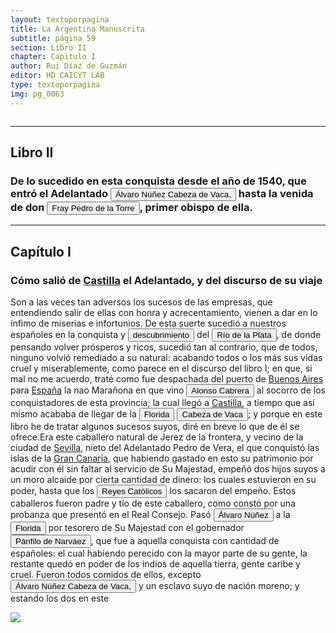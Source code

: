 ```yaml
---
layout: textoporpagina
title: La Argentina Manuscrita
subtitle: página 59
section: Libro II
chapter: Capítulo I
author: Rui Díaz de Guzmán
editor: HD CAICYT LAB
type: textoporpagina
img: pg_0063
---
```

<div class="row">
    <div class="column">
<hr><h2>Libro II</h2><h3>De lo sucedido en esta conquista desde el año de 1540, que entró el Adelantado <button class="balloon" data-balloon-pos="up" data-balloon-length="large" data-balloon="Álvar Núñez Cabeza de Vaca (Jerez de la Frontera, 1488/1490 - Sevilla, 27 de mayo de 1559) fue un descubridor y conquistador español que exploró la costa sur de Norteamérica desde la actual Florida pasando por Alabama, Misisipi y Luisiana y se adentró en Texas, Nuevo México, Arizona y en el norte de México hasta llegar al Golfo de California, territorios que pasaron a anexionarse al Imperio Español dentro del Virreinato de Nueva España. El rey Carlos I de España le otorgó el título de Segundo Adelantado y lo nombró capitán general y gobernador del Río de la Plata, Paranáguazu y sus anexos, fue el primer europeo en llegar a las cataratas del Iguazú y que exploró el curso del río Paraguay.Fue el primer europeo del cual tenemos pruebas documentales respecto de sus exploraciones en la región de las cataratas del Iguazú. Están documentadas numerosas referencias sobre entradas que antiguos náufragos de los barcos de Juan Díaz de Solís (1470-1516) y Rodrigo de Acuña habrían realizado en la zona, siendo la más famosa la de Alejo o Aleixo García.Cabeza de Vaca llegó a la isla de Santa Catalina en 1541 y de allí entró en tierra firme con el objetivo de alcanzar la ciudad de Asunción del Paraguay. La misma se había convertido en el centro de la conquista del Río de la Plata. Si bien los conquistadores viejos de la expedición de Pedro de Mendoza aceptaron sus credenciales cuando entró en la ciudad en 1542, las políticas que Cabeza de Vaca intentó instalar en la región rápidamente entraron en conflicto con aquellas que pretendían sostener sus fundadores y primeros conquistadores. La situación se deterioró progresivamente hasta que, después de una fracasada entrada al Gran Chaco, Cabeza de Vaca fue encarcelado y luego expulsado de la provincia en 1545.Tras regresar a España, el antiguo adelantado debió responder a los procesos que contra él entablaron los conquistadores del Río de la Plata y el propio fiscal del rey, que se extendieron hasta entrada la década de 1550. Si bien Álvar Núñez no logró recuperar la gobernación del Río de la Plata, tampoco debió enfretar las penas que originalmente se le habían impuesto (multas y un temido destierro a Argel). Una clara señal de cierto beneplácito regio respecto de sus acciones en Indias es la reedición, en 1555, de su Relación (Zamora, 1542) acompañada de un nuevo libro titulado Comentarios (valladolid, 1555). Este último constituye la primera obra historiográfica de largo aliento sobre la conquista del Río de la Plata, considerando en particular el período de su gobernación.BibliografíaAdorno, Rolena; Pautz, Patrick Charles, Álvar Núñez Cabeza de Vaca. His Account, his Life, and the Expedition of Pánfilo de Narváez, Lincoln y Londres, University of Nebraska Press, 1999. Tres Tomos.FuentesÁlvar Núñez Cabeza de Vaca, La relación que dio Alvar Núñez Cabeça de Vaca de lo acaecido en las Indias en la armada donde iua por gobernador Panfhilo de Narváez desde el año veinte y siete hasta el año treinta y seis que volvió a Sevilla con tres de su compañía, Zamora, 1542.Álvar Núñez Cabeza de Vaca, La relación y comentarios del Gobernador Álvar Núñez Cabeça de Vaca, de lo acaecido en las dos jornadas que hizo a las Indias, Valladolid, 1555.">Álvaro Núñez Cabeza de Vaca,</button> hasta la venida de don <button class="balloon" data-balloon-pos="up" data-balloon-length="large" data-balloon="Clérigo español nacido en Baeza, España.Llegó a América en 1556 y se hizo amigo de Domingo de Irala tomando parte en sus luchas politicas, en exploraciones y conquistas.Fue nombrado obispo de la ciudad de la Asunción en el Paraguay.Cruzó el Chaco, (extensa region entre los Andes y Paraguay) y estuvo presente en la fundación de Santa Cruz de la Sierra y en Chusisaca.Cuando volvió a la Asunción se enemistó con Felipe de Cáceres, y su enemistad terminó cuando Cáceres lo tomo presó, lo condenó y dictó sentencia a ser devuelto a España.En espera de la llegada del barco, Felipe de Cáceres quiso vigilarlo muy de cerca. Tal era su celo que lo sujetó con cadenas que se comunicaba a través de un orificio en la pared con sus aposentos.Esta extricta vigilancia continuó hasta la llegada del barco para su traslado a España que, como era natural, quiso compañarlo en el viaje.Pero el barco naufragó a la altura de las costas de Brasil, Felipe de Cáceres murió y Pedro Fernández de la Torre recobró la libertad.http://www.ranimirum.com/conquistadores/fernandez6.htm">Fray Pedro de la Torre</button>, primer obispo de ella.</h3><hr><h2>Capítulo I</h2><h3>Cómo salió de <a href="https://recogito.pelagios.org/document/wzqxhk0h3vpikm/part/1/edit#03143950-37db-4519-a78f-0efe498cd6d6" target="_blank">Castilla</a> el Adelantado, y del discurso de su viaje</h3><p>Son a las veces tan adversos los sucesos de las empresas, que entendiendo salir de ellas con honra y acrecentamiento, vienen a dar en lo ínfimo de miserias e infortunios. De esta suerte sucedió a nuestros españoles en la conquista y <button class="balloon" data-balloon-pos="up" data-balloon-length="large" data-balloon="Se refiere a la primera expedición que documenta con certeza el descubrimiento del Río de la Plata,​ realizada al mando del piloto mayor Juan Díaz de Solís, entre 1515 y 1516, por orden del rey Fernando el Católico. La intención de llegar a las islas Molucas descubriendo un paso entre los océanos Atlántico y Pacífico, se vio frustrada por la muerte de Díaz de Solís en el río de la Plata, debiéndose retornar a España. La expedición realizó la formal toma de posesión para España de los territorios que le correspondían al sur del Brasil portugués de acuerdo al Tratado de Tordesillas.">descubrimiento</button> del <a href="https://recogito.pelagios.org/document/wzqxhk0h3vpikm/part/1/edit#0e8dadd5-54cc-4adf-8ffc-bcf116cc10c1" target="_blank"><button class="balloon" data-balloon-pos="up" data-balloon-length="large" data-balloon="Refiere al río de la Plata.">Río de la Plata</button></a>, de donde pensando volver prósperos y ricos, sucedió tan al contrario, que de todos, ninguno volvió remediado a su natural: acabando todos o los más sus vidas cruel y miserablemente, como parece en el discurso del libro I; en que, si mal no me acuerdo, traté como fue despachada del puerto de <a href="https://recogito.pelagios.org/document/wzqxhk0h3vpikm/part/1/edit#40801d63-919e-4a09-a475-10c3170d02a8" target="_blank">Buenos Aires</a> para <a href="https://recogito.pelagios.org/document/wzqxhk0h3vpikm/part/1/edit#4b7269ac-4243-4d4e-b200-8b9cbc666c0d" target="_blank">España</a> la nao Marañona en que vino <button class="balloon" data-balloon-pos="up" data-balloon-length="large" data-balloon="O Alonso de Cabrera, (Granada, s.XVI – España, 1556). Veedor de la expedición que acudió en 1539 al Río de la Plata, para socorrer a los hombres de Mendoza. Litigó con Francisco Ruiz Galán y apoyó a Martínez Irala como nuevo gobernador, fundamental para realizar la despoblación de Buenos Aires en 1541 y, enfrentar a Álvar Núñez Cabeza de Vaca. Cabrera volvió a España, con argumentos judiciales que justificaron su derrocamiento, y para representar a los primeros conquistadores del Río de la Plata en los tribunales regios.">Alonso Cabrera</button> al socorro de los conquistadores de esta provincia; la cual llegó a <a href="https://recogito.pelagios.org/document/wzqxhk0h3vpikm/part/1/edit#b60ea8cb-31ef-4118-b3ba-73b5aaf33455" target="_blank">Castilla</a>, a tiempo que así mismo acababa de llegar de la <a href="https://recogito.pelagios.org/document/wzqxhk0h3vpikm/part/1/edit#76300dfa-1cd5-4033-bfb1-1ab1823205fe" target="_blank"><button class="balloon" data-balloon-pos="up" data-balloon-length="large" data-balloon="No sé a que lugar exacto refiere">Florida</button></a> <button class="balloon" data-balloon-pos="up" data-balloon-length="large" data-balloon="Álvar Núñez Cabeza de Vaca (Jerez de la Frontera, 1488/1490 - Sevilla, 27 de mayo de 1559) fue un descubridor y conquistador español que exploró la costa sur de Norteamérica desde la actual Florida pasando por Alabama, Misisipi y Luisiana y se adentró en Texas, Nuevo México, Arizona y en el norte de México hasta llegar al Golfo de California, territorios que pasaron a anexionarse al Imperio Español dentro del Virreinato de Nueva España. El rey Carlos I de España le otorgó el título de Segundo Adelantado y lo nombró capitán general y gobernador del Río de la Plata, Paranáguazu y sus anexos, fue el primer europeo en llegar a las cataratas del Iguazú y que exploró el curso del río Paraguay.Fue el primer europeo del cual tenemos pruebas documentales respecto de sus exploraciones en la región de las cataratas del Iguazú. Están documentadas numerosas referencias sobre entradas que antiguos náufragos de los barcos de Juan Díaz de Solís (1470-1516) y Rodrigo de Acuña habrían realizado en la zona, siendo la más famosa la de Alejo o Aleixo García.Cabeza de Vaca llegó a la isla de Santa Catalina en 1541 y de allí entró en tierra firme con el objetivo de alcanzar la ciudad de Asunción del Paraguay. La misma se había convertido en el centro de la conquista del Río de la Plata. Si bien los conquistadores viejos de la expedición de Pedro de Mendoza aceptaron sus credenciales cuando entró en la ciudad en 1542, las políticas que Cabeza de Vaca intentó instalar en la región rápidamente entraron en conflicto con aquellas que pretendían sostener sus fundadores y primeros conquistadores. La situación se deterioró progresivamente hasta que, después de una fracasada entrada al Gran Chaco, Cabeza de Vaca fue encarcelado y luego expulsado de la provincia en 1545.Tras regresar a España, el antiguo adelantado debió responder a los procesos que contra él entablaron los conquistadores del Río de la Plata y el propio fiscal del rey, que se extendieron hasta entrada la década de 1550. Si bien Álvar Núñez no logró recuperar la gobernación del Río de la Plata, tampoco debió enfretar las penas que originalmente se le habían impuesto (multas y un temido destierro a Argel). Una clara señal de cierto beneplácito regio respecto de sus acciones en Indias es la reedición, en 1555, de su Relación (Zamora, 1542) acompañada de un nuevo libro titulado Comentarios (valladolid, 1555). Este último constituye la primera obra historiográfica de largo aliento sobre la conquista del Río de la Plata, considerando en particular el período de su gobernación.BibliografíaAdorno, Rolena; Pautz, Patrick Charles, Álvar Núñez Cabeza de Vaca. His Account, his Life, and the Expedition of Pánfilo de Narváez, Lincoln y Londres, University of Nebraska Press, 1999. Tres Tomos.FuentesÁlvar Núñez Cabeza de Vaca, La relación que dio Alvar Núñez Cabeça de Vaca de lo acaecido en las Indias en la armada donde iua por gobernador Panfhilo de Narváez desde el año veinte y siete hasta el año treinta y seis que volvió a Sevilla con tres de su compañía, Zamora, 1542.Álvar Núñez Cabeza de Vaca, La relación y comentarios del Gobernador Álvar Núñez Cabeça de Vaca, de lo acaecido en las dos jornadas que hizo a las Indias, Valladolid, 1555.">Cabeza de Vaca</button>; y porque en este libro he de tratar algunos sucesos suyos, diré en breve lo que de él se ofrece.Era este caballero natural de Jerez de la frontera, y vecino de la ciudad de <a href="https://recogito.pelagios.org/document/wzqxhk0h3vpikm/part/1/edit#d042f578-f92c-4273-a8df-1d36610e6c03" target="_blank">Sevilla</a>, nieto del Adelantado Pedro de Vera, el que conquistó las islas de la <a href="https://recogito.pelagios.org/document/wzqxhk0h3vpikm/part/1/edit#ae6803e7-9f56-43cf-acd7-b6d577685156" target="_blank">Gran Canaria</a>, que habiendo gastado en esto su patrimonio por acudir con él sin faltar al servicio de Su Majestad, empeñó dos hijos suyos a un moro alcaide por cierta cantidad de dinero: los cuales estuvieron en su poder, hasta que los <button class="balloon" data-balloon-pos="up" data-balloon-length="large" data-balloon="Los Reyes Católicos fue la denominación que recibieron los esposos Fernando II de Aragón e Isabel I de Castilla, soberanos de la Corona de Castilla (1474-1504) y de la Corona de Aragón (1479-1516).Los reyes accedieron al trono de Castilla tras la Guerra de Sucesión Castellana (1475-1479) contra los partidarios de la princesa Juana, apodada &quot;la Beltraneja&quot;, hija del rey Enrique IV de Castilla. En 1479 Fernando heredó el trono de Aragón al morir su padre, el rey Juan II de Aragón. Isabel y Fernando reinaron juntos hasta la muerte de ella en 1504. Entonces Fernando quedó únicamente como rey de Aragón, pasando Castilla a su hija Juana, apodada &quot;la Loca&quot;, y a su marido, Felipe de Austria, apodado &quot;el Hermoso&quot;, Archiduque de Austria, duque de Borgoña y conde de Flandes, perteneciente a la casa de Habsburgo. Sin embargo Fernando no renunció a controlar Castilla y, tras morir Felipe en 1506 y ser declarada Juana incapaz, consiguió ser nombrado regente del reino hasta su muerte en 1516.">Reyes Católicos</button> los sacaron del empeño. Estos caballeros fueron padre y tío de este caballero, como constó por una probanza que presentó en el Real Consejo. Pasó <button class="balloon" data-balloon-pos="up" data-balloon-length="large" data-balloon="Álvar Núñez Cabeza de Vaca (Jerez de la Frontera, 1488/1490 - Sevilla, 27 de mayo de 1559) fue un descubridor y conquistador español que exploró la costa sur de Norteamérica desde la actual Florida pasando por Alabama, Misisipi y Luisiana y se adentró en Texas, Nuevo México, Arizona y en el norte de México hasta llegar al Golfo de California, territorios que pasaron a anexionarse al Imperio Español dentro del Virreinato de Nueva España. El rey Carlos I de España le otorgó el título de Segundo Adelantado y lo nombró capitán general y gobernador del Río de la Plata, Paranáguazu y sus anexos, fue el primer europeo en llegar a las cataratas del Iguazú y que exploró el curso del río Paraguay.Fue el primer europeo del cual tenemos pruebas documentales respecto de sus exploraciones en la región de las cataratas del Iguazú. Están documentadas numerosas referencias sobre entradas que antiguos náufragos de los barcos de Juan Díaz de Solís (1470-1516) y Rodrigo de Acuña habrían realizado en la zona, siendo la más famosa la de Alejo o Aleixo García.Cabeza de Vaca llegó a la isla de Santa Catalina en 1541 y de allí entró en tierra firme con el objetivo de alcanzar la ciudad de Asunción del Paraguay. La misma se había convertido en el centro de la conquista del Río de la Plata. Si bien los conquistadores viejos de la expedición de Pedro de Mendoza aceptaron sus credenciales cuando entró en la ciudad en 1542, las políticas que Cabeza de Vaca intentó instalar en la región rápidamente entraron en conflicto con aquellas que pretendían sostener sus fundadores y primeros conquistadores. La situación se deterioró progresivamente hasta que, después de una fracasada entrada al Gran Chaco, Cabeza de Vaca fue encarcelado y luego expulsado de la provincia en 1545.Tras regresar a España, el antiguo adelantado debió responder a los procesos que contra él entablaron los conquistadores del Río de la Plata y el propio fiscal del rey, que se extendieron hasta entrada la década de 1550. Si bien Álvar Núñez no logró recuperar la gobernación del Río de la Plata, tampoco debió enfretar las penas que originalmente se le habían impuesto (multas y un temido destierro a Argel). Una clara señal de cierto beneplácito regio respecto de sus acciones en Indias es la reedición, en 1555, de su Relación (Zamora, 1542) acompañada de un nuevo libro titulado Comentarios (valladolid, 1555). Este último constituye la primera obra historiográfica de largo aliento sobre la conquista del Río de la Plata, considerando en particular el período de su gobernación.BibliografíaAdorno, Rolena; Pautz, Patrick Charles, Álvar Núñez Cabeza de Vaca. His Account, his Life, and the Expedition of Pánfilo de Narváez, Lincoln y Londres, University of Nebraska Press, 1999. Tres Tomos.FuentesÁlvar Núñez Cabeza de Vaca, La relación que dio Alvar Núñez Cabeça de Vaca de lo acaecido en las Indias en la armada donde iua por gobernador Panfhilo de Narváez desde el año veinte y siete hasta el año treinta y seis que volvió a Sevilla con tres de su compañía, Zamora, 1542.Álvar Núñez Cabeza de Vaca, La relación y comentarios del Gobernador Álvar Núñez Cabeça de Vaca, de lo acaecido en las dos jornadas que hizo a las Indias, Valladolid, 1555.">Álvaro Núñez</button> a la <a href="https://recogito.pelagios.org/document/wzqxhk0h3vpikm/part/1/edit#b5e46979-9011-4b0b-82c0-7f35cc1a2778" target="_blank"><button class="balloon" data-balloon-pos="up" data-balloon-length="large" data-balloon="No sé a que lugar exacto refiere">Florida</button></a> por tesorero de Su Majestad con el gobernador <button class="balloon" data-balloon-pos="up" data-balloon-length="large" data-balloon="Nació en 1470 en Navalmanzano, Segovia, España. Conquistador y militar español. Participó en la conquista de Cuba. Nombrado Adelantado y Gobernador de La Florida.">Pánfilo de Narváez</button>, que fue a aquella conquista con cantidad de españoles: el cual habiendo perecido con la mayor parte de su gente, la restante quedó en poder de los indios de aquella tierra, gente caribe y cruel. Fueron todos comidos de ellos, excepto <button class="balloon" data-balloon-pos="up" data-balloon-length="large" data-balloon="Álvar Núñez Cabeza de Vaca (Jerez de la Frontera, 1488/1490 - Sevilla, 27 de mayo de 1559) fue un descubridor y conquistador español que exploró la costa sur de Norteamérica desde la actual Florida pasando por Alabama, Misisipi y Luisiana y se adentró en Texas, Nuevo México, Arizona y en el norte de México hasta llegar al Golfo de California, territorios que pasaron a anexionarse al Imperio Español dentro del Virreinato de Nueva España. El rey Carlos I de España le otorgó el título de Segundo Adelantado y lo nombró capitán general y gobernador del Río de la Plata, Paranáguazu y sus anexos, fue el primer europeo en llegar a las cataratas del Iguazú y que exploró el curso del río Paraguay.Fue el primer europeo del cual tenemos pruebas documentales respecto de sus exploraciones en la región de las cataratas del Iguazú. Están documentadas numerosas referencias sobre entradas que antiguos náufragos de los barcos de Juan Díaz de Solís (1470-1516) y Rodrigo de Acuña habrían realizado en la zona, siendo la más famosa la de Alejo o Aleixo García.Cabeza de Vaca llegó a la isla de Santa Catalina en 1541 y de allí entró en tierra firme con el objetivo de alcanzar la ciudad de Asunción del Paraguay. La misma se había convertido en el centro de la conquista del Río de la Plata. Si bien los conquistadores viejos de la expedición de Pedro de Mendoza aceptaron sus credenciales cuando entró en la ciudad en 1542, las políticas que Cabeza de Vaca intentó instalar en la región rápidamente entraron en conflicto con aquellas que pretendían sostener sus fundadores y primeros conquistadores. La situación se deterioró progresivamente hasta que, después de una fracasada entrada al Gran Chaco, Cabeza de Vaca fue encarcelado y luego expulsado de la provincia en 1545.Tras regresar a España, el antiguo adelantado debió responder a los procesos que contra él entablaron los conquistadores del Río de la Plata y el propio fiscal del rey, que se extendieron hasta entrada la década de 1550. Si bien Álvar Núñez no logró recuperar la gobernación del Río de la Plata, tampoco debió enfretar las penas que originalmente se le habían impuesto (multas y un temido destierro a Argel). Una clara señal de cierto beneplácito regio respecto de sus acciones en Indias es la reedición, en 1555, de su Relación (Zamora, 1542) acompañada de un nuevo libro titulado Comentarios (valladolid, 1555). Este último constituye la primera obra historiográfica de largo aliento sobre la conquista del Río de la Plata, considerando en particular el período de su gobernación.BibliografíaAdorno, Rolena; Pautz, Patrick Charles, Álvar Núñez Cabeza de Vaca. His Account, his Life, and the Expedition of Pánfilo de Narváez, Lincoln y Londres, University of Nebraska Press, 1999. Tres Tomos.FuentesÁlvar Núñez Cabeza de Vaca, La relación que dio Alvar Núñez Cabeça de Vaca de lo acaecido en las Indias en la armada donde iua por gobernador Panfhilo de Narváez desde el año veinte y siete hasta el año treinta y seis que volvió a Sevilla con tres de su compañía, Zamora, 1542.Álvar Núñez Cabeza de Vaca, La relación y comentarios del Gobernador Álvar Núñez Cabeça de Vaca, de lo acaecido en las dos jornadas que hizo a las Indias, Valladolid, 1555.">Álvaro Núñez Cabeza de Vaca,</button> y un esclavo suyo de nación moreno; y estando los dos en este </p></div>

<div class="column">
<a href="{{site.baseurl}}/assets/img/argentina_manuscrita/{{page.img}}.jpg"><img src="{{site.baseurl}}/assets/img/argentina_manuscrita/{{page.img}}.jpg"></a>
</div>
</div>